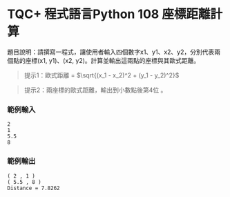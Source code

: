 # TQC+ 程式語言Python 108 座標距離計算
題目說明：請撰寫一程式，讓使用者輸入四個數字x1、y1、x2、y2，分別代表兩個點的座標(x1, y1)、(x2, y2)。計算並輸出這兩點的座標與其歐式距離。
> 提示1：歐式距離 = $\sqrt{(x_1 - x_2)^2 + (y_1 - y_2)^2}$

> 提示2：兩座標的歐式距離，輸出到小數點後第4位
。
### 範例輸入
```shell
2
1
5.5
8
```
### 範例輸出
```
( 2 , 1 )
( 5.5 , 8 )
Distance = 7.8262
```
